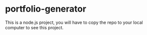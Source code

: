 # portfolio-generator

This is a node.js project, you will have to copy the repo to your local computer to see this project.